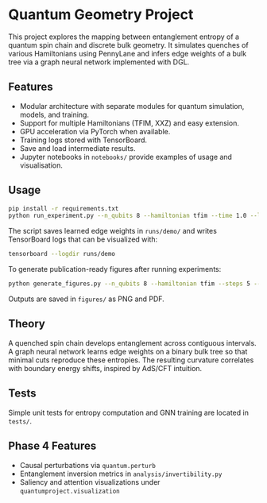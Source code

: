 # Quantum Geometry Project

This project explores the mapping between entanglement entropy of a quantum spin chain and discrete bulk geometry. It simulates quenches of various Hamiltonians using PennyLane and infers edge weights of a bulk tree via a graph neural network implemented with DGL.

## Features
- Modular architecture with separate modules for quantum simulation, models, and training.
- Support for multiple Hamiltonians (TFIM, XXZ) and easy extension.
- GPU acceleration via PyTorch when available.
- Training logs stored with TensorBoard.
- Save and load intermediate results.
- Jupyter notebooks in `notebooks/` provide examples of usage and visualisation.

## Usage
```bash
pip install -r requirements.txt
python run_experiment.py --n_qubits 8 --hamiltonian tfim --time 1.0 --logdir runs/demo
```
The script saves learned edge weights in `runs/demo/` and writes TensorBoard logs that can be visualized with:
```bash
tensorboard --logdir runs/demo
```
To generate publication-ready figures after running experiments:
```bash
python generate_figures.py --n_qubits 8 --hamiltonian tfim --steps 5 --t_max 3.14
```
Outputs are saved in `figures/` as PNG and PDF.

## Theory
A quenched spin chain develops entanglement across contiguous intervals. A graph neural network learns edge weights on a binary bulk tree so that minimal cuts reproduce these entropies. The resulting curvature correlates with boundary energy shifts, inspired by AdS/CFT intuition.

## Tests
Simple unit tests for entropy computation and GNN training are located in `tests/`.


## Phase 4 Features
- Causal perturbations via `quantum.perturb`
- Entanglement inversion metrics in `analysis/invertibility.py`
- Saliency and attention visualizations under `quantumproject.visualization`
